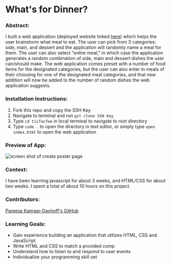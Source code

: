# What's for Dinner? 

### Abstract:
I built a web application (deployed website linked [here](https://pareesakd1118.github.io/whats-for-dinner/)) which helps the user brainstorm what meal to eat. The user can pick from 3 categories: side, main, and dessert and the application will randomly name a meal for them. The user can also select "entire meal," in which case the application generates a random combination of side, main and dessert dishes the user can/should make. The web application comes preset with a number of food items for the designated categories, but the user can also enter in meals of their choosing for one of the designated meal categories, and that new addition will now be added to the number of random dishes the web application suggests. 

### Installation Instructions:
1. Fork this repo and copy the SSH Key
2. Navigate to terminal and run `git clone SSH key`
3. Type `cd ticTacToe` in local terminal to navigate to root directory
4. Type `code .` to open the directory in text editor, or simply type `open index.html` to open the web application

### Preview of App:
![screen shot of create poster page](./Screenshot-WFD.png)

### Context:
I have been learning javascript for about 3 weeks, and HTML/CSS for about two weeks. I spent a total of about 10 hours on this project. 

### Contributors:
[Pareesa Kamgar-Dayhoff's GitHub](https://github.com/pareesakd1118)

### Learning Goals:
- Gain experience building an application that utilizes HTML, CSS and JavaScript
- Write HTML and CSS to match a provided comp
- Understand how to listen to and respond to user events
- Individualize your programming skill set
